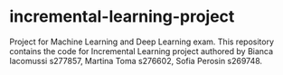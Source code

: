 # incremental-learning-project
Project for Machine Learning and Deep Learning exam. This repository contains the code for Incremental Learning project authored by Bianca Iacomussi s277857, Martina Toma s276602, Sofia Perosin s269748.
